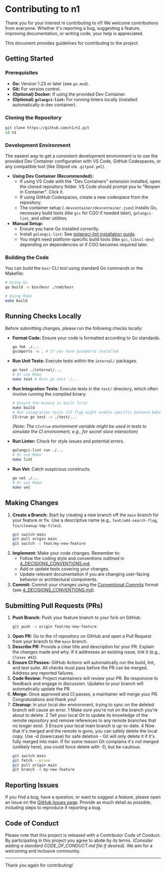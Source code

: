 # Contributing to n1

Thank you for your interest in contributing to n1! We welcome contributions from everyone. Whether it's reporting a bug, suggesting a feature, improving documentation, or writing code, your help is appreciated.

This document provides guidelines for contributing to the project.

## Getting Started

### Prerequisites

*   **Go:** Version 1.23 or later (see `go.mod`).
*   **Git:** For version control.
*   **(Optional) Docker:** If using the provided Dev Container.
*   **(Optional) `golangci-lint`:** For running linters locally (installed automatically in dev container).

### Cloning the Repository

```bash
git clone https://github.com/n1/n1.git
cd n1
```

### Development Environment

The easiest way to get a consistent development environment is to use the provided Dev Container configuration with VS Code, GitHub Codespaces, or any compatible tool (like Gitpod via `.gitpod.yml`).

*   **Using Dev Container (Recommended):**
    *   If using VS Code with the "Dev Containers" extension installed, open the cloned repository folder. VS Code should prompt you to "Reopen in Container". Click it.
    *   If using GitHub Codespaces, create a new codespace from the repository.
    *   The container setup (`.devcontainer/devcontainer.json`) installs Go, necessary build tools (like `gcc` for CGO if needed later), `golangci-lint`, and other utilities.
*   **Manual Setup:**
    *   Ensure you have Go installed correctly.
    *   Install `golangci-lint`: See [golangci-lint installation guide](https://golangci-lint.run/usage/install/).
    *   You might need platform-specific build tools (like `gcc`, `libssl-dev`) depending on dependencies or if CGO becomes required later.

### Building the Code

You can build the `bosr` CLI tool using standard Go commands or the Makefile:

```bash
# Using Go
go build -o bin/bosr ./cmd/bosr

# Using Make
make build
```

## Running Checks Locally

Before submitting changes, please run the following checks locally:

*   **Format Code:** Ensure your code is formatted according to Go standards.
    ```bash
    go fmt ./...
    goimports -w . # If you have goimports installed
    ```

*   **Run Unit Tests:** Execute tests within the `internal/` packages.
    ```bash
    go test ./internal/...
    # Or use Make
    make test # Runs go test ./...
    ```

*   **Run Integration Tests:** Execute tests in the `test/` directory, which often involve running the compiled binary.
    ```bash
    # Ensure the binary is built first
    make build
    # Run integration tests (CI flag might enable specific backend behavior)
    CI=true go test -v ./test/...
    ```
    *(Note: The `CI=true` environment variable might be used in tests to simulate the CI environment, e.g., for secret store interaction)*

*   **Run Linter:** Check for style issues and potential errors.
    ```bash
    golangci-lint run ./...
    # Or use Make
    make lint
    ```

*   **Run Vet:** Catch suspicious constructs.
    ```bash
    go vet ./...
    # Or use Make
    make vet
    ```

## Making Changes

1.  **Create a Branch:** Start by creating a new branch off the `main` branch for your feature or fix. Use a descriptive name (e.g., `feat/add-search-flag`, `fix/cleanup-tmp-files`).
    ```bash
    git switch main
    git pull origin main
    git switch -c feat/my-new-feature
    ```
2.  **Implement:** Make your code changes. Remember to:
    *   Follow the coding style and conventions outlined in [4_DECISIONS_CONVENTIONS.md](4_DECISIONS_CONVENTIONS.md).
    *   Add or update tests covering your changes.
    *   Update relevant documentation if you are changing user-facing behavior or architectural components.
3.  **Commit:** Commit your changes using the [Conventional Commits](https://www.conventionalcommits.org/) format (see [4_DECISIONS_CONVENTIONS.md](4_DECISIONS_CONVENTIONS.md#commit-messages)).

## Submitting Pull Requests (PRs)

1.  **Push Branch:** Push your feature branch to your fork on GitHub.
    ```bash
    git push -u origin feat/my-new-feature
    ```
2.  **Open PR:** Go to the n1 repository on GitHub and open a Pull Request from your branch to the `main` branch.
3.  **Describe PR:** Provide a clear title and description for your PR. Explain the changes made and why. If it addresses an existing issue, link it (e.g., `Closes #42`).
4.  **Ensure CI Passes:** GitHub Actions will automatically run the build, lint, and test suite. All checks must pass before the PR can be merged. Address any reported failures.
5.  **Code Review:** Project maintainers will review your PR. Be responsive to feedback and engage in discussion. Updates to your branch will automatically update the PR.
6.  **Merge:** Once approved and CI passes, a maintainer will merge your PR. Congratulations and thank you!
7.  **Cleanup:** In your local dev environment, trying to sync on the deleted branch will cause an error. 1 Make sure you're not on the branch you're about to delete. 2 Tell your local Git to update its knowledge of the remote repository and remove references to any remote branches that no longer exist. 3 Ensure your local main branch is up-to-date. 4 Now that it's merged and the remote is gone, you can safely delete the local copy. Use -d (lowercase) for safe deletion - Git will only delete it if it's fully merged into main. If for some reason Git complains it's not merged (unlikely here), you could force delete with -D, but be cautious.
    ```bash
    git switch main
    git fetch --prune
    git pull origin main
    git branch -d my-new-feature
    ```
## Reporting Issues

If you find a bug, have a question, or want to suggest a feature, please open an issue on the [GitHub Issues page](https://github.com/n1/n1/issues). Provide as much detail as possible, including steps to reproduce if reporting a bug.

## Code of Conduct

Please note that this project is released with a Contributor Code of Conduct. By participating in this project you agree to abide by its terms. *(Consider adding a standard CODE_OF_CONDUCT.md file if desired)*. We aim for a welcoming and inclusive community.

---

Thank you again for contributing!
